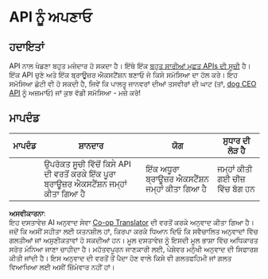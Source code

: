 <!--
CO_OP_TRANSLATOR_METADATA:
{
  "original_hash": "a0c78d1dd9d1acdbf7f52e7cc3ebe1a7",
  "translation_date": "2025-08-25T23:34:06+00:00",
  "source_file": "5-browser-extension/2-forms-browsers-local-storage/assignment.md",
  "language_code": "pa"
}
-->
# API ਨੂੰ ਅਪਣਾਓ

## ਹਦਾਇਤਾਂ

API ਨਾਲ ਖੇਡਣਾ ਬਹੁਤ ਮਜ਼ੇਦਾਰ ਹੋ ਸਕਦਾ ਹੈ। ਇੱਥੇ ਇੱਕ [ਬਹੁਤ ਸਾਰੀਆਂ ਮੁਫ਼ਤ APIs ਦੀ ਸੂਚੀ](https://github.com/public-apis/public-apis) ਹੈ। ਇੱਕ API ਚੁਣੋ ਅਤੇ ਇੱਕ ਬ੍ਰਾਊਜ਼ਰ ਐਕਸਟੈਂਸ਼ਨ ਬਣਾਓ ਜੋ ਕਿਸੇ ਸਮੱਸਿਆ ਦਾ ਹੱਲ ਕਰੇ। ਇਹ ਸਮੱਸਿਆ ਛੋਟੀ ਵੀ ਹੋ ਸਕਦੀ ਹੈ, ਜਿਵੇਂ ਕਿ ਪਾਲਤੂ ਜਾਨਵਰਾਂ ਦੀਆਂ ਤਸਵੀਰਾਂ ਦੀ ਘਾਟ (ਤਾਂ, [dog CEO API](https://dog.ceo/dog-api/) ਨੂੰ ਅਜ਼ਮਾਓ) ਜਾਂ ਕੁਝ ਵੱਡੀ ਸਮੱਸਿਆ - ਮਜ਼ੇ ਕਰੋ!

## ਮਾਪਦੰਡ

| ਮਾਪਦੰਡ | ਸ਼ਾਨਦਾਰ                                                                  | ਯੋਗ                                  | ਸੁਧਾਰ ਦੀ ਲੋੜ ਹੈ       |
| -------- | -------------------------------------------------------------------------- | ---------------------------------------- | ----------------------- |
|          | ਉਪਰੋਕਤ ਸੂਚੀ ਵਿੱਚੋਂ ਕਿਸੇ API ਦੀ ਵਰਤੋਂ ਕਰਕੇ ਇੱਕ ਪੂਰਾ ਬ੍ਰਾਊਜ਼ਰ ਐਕਸਟੈਂਸ਼ਨ ਜਮ੍ਹਾਂ ਕੀਤਾ ਗਿਆ ਹੈ | ਇੱਕ ਅਧੂਰਾ ਬ੍ਰਾਊਜ਼ਰ ਐਕਸਟੈਂਸ਼ਨ ਜਮ੍ਹਾਂ ਕੀਤਾ ਗਿਆ ਹੈ | ਜਮ੍ਹਾਂ ਕੀਤੀ ਗਈ ਚੀਜ਼ ਵਿੱਚ ਬੱਗ ਹਨ |

**ਅਸਵੀਕਾਰਨਾ**:  
ਇਹ ਦਸਤਾਵੇਜ਼ AI ਅਨੁਵਾਦ ਸੇਵਾ [Co-op Translator](https://github.com/Azure/co-op-translator) ਦੀ ਵਰਤੋਂ ਕਰਕੇ ਅਨੁਵਾਦ ਕੀਤਾ ਗਿਆ ਹੈ। ਜਦੋਂ ਕਿ ਅਸੀਂ ਸਹੀਤਾ ਲਈ ਯਤਨਸ਼ੀਲ ਹਾਂ, ਕਿਰਪਾ ਕਰਕੇ ਧਿਆਨ ਦਿਓ ਕਿ ਸਵੈਚਾਲਿਤ ਅਨੁਵਾਦਾਂ ਵਿੱਚ ਗਲਤੀਆਂ ਜਾਂ ਅਸੁਣੀਕਤਾਵਾਂ ਹੋ ਸਕਦੀਆਂ ਹਨ। ਮੂਲ ਦਸਤਾਵੇਜ਼ ਨੂੰ ਇਸਦੀ ਮੂਲ ਭਾਸ਼ਾ ਵਿੱਚ ਅਧਿਕਾਰਤ ਸਰੋਤ ਮੰਨਿਆ ਜਾਣਾ ਚਾਹੀਦਾ ਹੈ। ਮਹੱਤਵਪੂਰਨ ਜਾਣਕਾਰੀ ਲਈ, ਪੇਸ਼ੇਵਰ ਮਨੁੱਖੀ ਅਨੁਵਾਦ ਦੀ ਸਿਫਾਰਸ਼ ਕੀਤੀ ਜਾਂਦੀ ਹੈ। ਇਸ ਅਨੁਵਾਦ ਦੀ ਵਰਤੋਂ ਤੋਂ ਪੈਦਾ ਹੋਣ ਵਾਲੇ ਕਿਸੇ ਵੀ ਗਲਤਫਹਿਮੀ ਜਾਂ ਗਲਤ ਵਿਆਖਿਆ ਲਈ ਅਸੀਂ ਜ਼ਿੰਮੇਵਾਰ ਨਹੀਂ ਹਾਂ।
